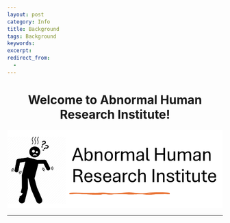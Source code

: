 ```yaml
---
layout: post
category: Info
title: Background
tags: Background
keywords: 
excerpt: 
redirect_from:
  - 
---
```


# <Center> **Welcome to Abnormal Human Research Institute!** </Center> #

![title](\assets\images\abnormal_man.png)

---



